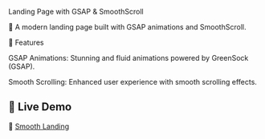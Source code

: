 Landing Page with GSAP & SmoothScroll

🚀 A modern landing page built with GSAP animations and SmoothScroll.

🎯 Features

GSAP Animations: Stunning and fluid animations powered by GreenSock (GSAP).

Smooth Scrolling: Enhanced user experience with smooth scrolling effects.


## 🚀 Live Demo
🔗 [Smooth Landing](https://gsap-landing-pi.vercel.app)
